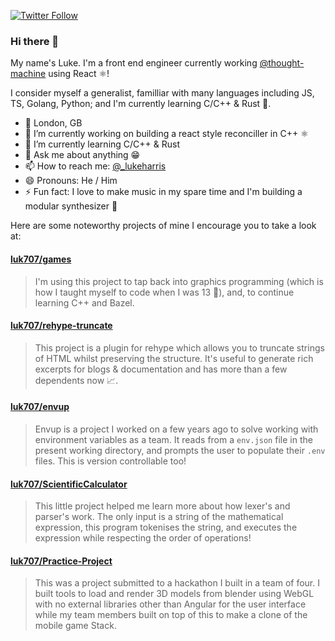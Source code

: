 [![Twitter Follow](https://img.shields.io/twitter/follow/_lukeharris?style=social)](https://twitter.com/_lukeharris)

### Hi there 👋

My name's Luke. I'm a front end engineer currently working [@thought-machine](https://github.com/thought-machine) using React ⚛!

I consider myself a generalist, familliar with many languages including JS, TS, Golang, Python; and I'm currently learning C/C++ & Rust 🦀.

- 📍 London, GB
- 🔭 I’m currently working on building a react style reconciller in C++ ⚛
- 🌱 I’m currently learning C/C++ & Rust
- 💬 Ask me about anything 😁
- 📫 How to reach me: [@_lukeharris](https://twitter.com/_lukeharris)
- 😄 Pronouns: He / Him
- ⚡ Fun fact: I love to make music in my spare time and I'm building a modular synthesizer 🎹

Here are some noteworthy projects of mine I encourage you to take a look at:

#### [luk707/games](https://github.com/luk707/games)
> I'm using this project to tap back into graphics programming (which is how I taught myself to code when I was 13 🐥), and, to continue learning C++ and Bazel.

#### [luk707/rehype-truncate](https://github.com/luk707/rehype-truncate)
> This project is a plugin for rehype which allows you to truncate strings of HTML whilst preserving the structure. It's useful to generate rich excerpts for blogs & documentation and has more than a few dependents now 📈.

#### [luk707/envup](https://github.com/luk707/envup)
> Envup is a project I worked on a few years ago to solve working with environment variables as a team. It reads from a `env.json` file in the present working directory, and prompts the user to populate their `.env` files. This is version controllable too!

#### [luk707/ScientificCalculator](https://github.com/luk707/ScientificCalculator)
> This little project helped me learn more about how lexer's and parser's work. The only input is a string of the mathematical expression, this program tokenises the string, and executes the expression while respecting the order of operations!

#### [luk707/Practice-Project](https://github.com/luk707/Practice-Project/tree/feature/stack/basegameplay)
> This was a project submitted to a hackathon I built in a team of four. I built tools to load and render 3D models from blender using WebGL with no external libraries other than Angular for the user interface while my team members built on top of this to make a clone of the mobile game Stack.
